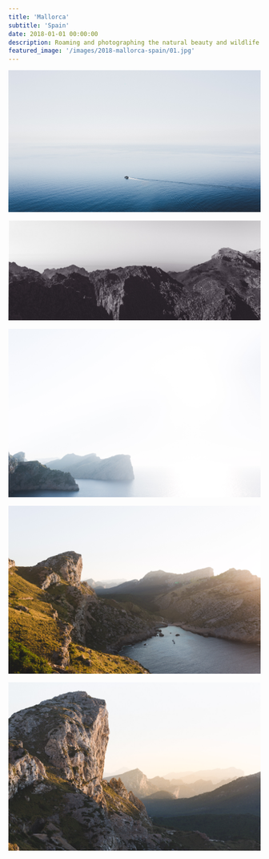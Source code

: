 ```yaml
---
title: 'Mallorca'
subtitle: 'Spain'
date: 2018-01-01 00:00:00
description: Roaming and photographing the natural beauty and wildlife of mallorca Spain.
featured_image: '/images/2018-mallorca-spain/01.jpg'
---
```


![](/images/2018-mallorca-spain/01.jpg)


<!-- > “As a cowboy would say, never approach a bull from the front, a horse from the rear, or a fool from any direction.” -->


![](/images/2018-mallorca-spain/02.jpg)  

![](/images/2018-mallorca-spain/03.jpg)  

![](/images/2018-mallorca-spain/04.jpg)  

![](/images/2018-mallorca-spain/05.jpg)
